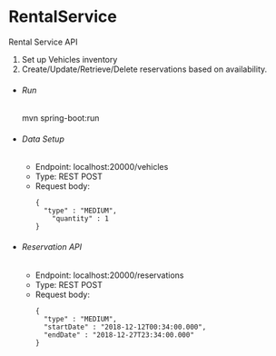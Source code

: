 # RentalService
Rental Service API

1. Set up Vehicles inventory
2. Create/Update/Retrieve/Delete reservations based on availability.

- ###### Run
  mvn spring-boot:run
  
- ###### Data Setup
  - Endpoint: localhost:20000/vehicles
  - Type: REST POST
  - Request body:
    ```
    {
      "type" : "MEDIUM",
	    "quantity" : 1
    }
    ```

- ###### Reservation API
  - Endpoint: localhost:20000/reservations
  - Type: REST POST
  - Request body:
    ```
    {
      "type" : "MEDIUM",
      "startDate" : "2018-12-12T00:34:00.000",
      "endDate" : "2018-12-27T23:34:00.000"
    }
    ```
